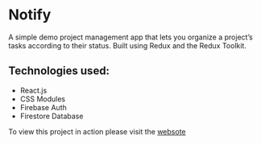 # Notify

A simple demo project management app that lets you organize a project’s tasks according to their status. Built using Redux and the Redux Toolkit. 

## Technologies used:

- React.js
- CSS Modules
- Firebase Auth
- Firestore Database

To view this project in action please visit the [websote](https://notify.adamshaw.dev/)
